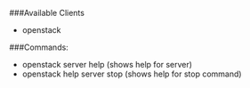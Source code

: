 ###Available Clients
  * openstack
  
###Commands:
  * openstack server help (shows help for server)
  * openstack help server stop (shows help for stop command)
